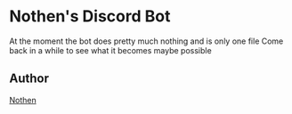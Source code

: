 Nothen's Discord Bot
====================
At the moment the bot does pretty much nothing and is only one file
Come back in a while to see what it becomes maybe possible


## Author
[Nothen](https://github.com/Nothenn)
